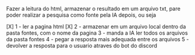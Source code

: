 Fazer a leitura do html, armazenar o resultado em um arquivo txt, pare poder realizar a pesquisa como fonte pela IA depois, ou seja

[X] 1 - ler a pagina html
[X] 2 - armazenar em um arquivo local dentro da pasta fontes, com o nome da pagina
3 - manda a IA ler todos os arquivos da pasta fontes
4 - pegar a resposta mais adequada entre os arquivos
5 - devolver a resposta para o usuario atraves do bot do discord
